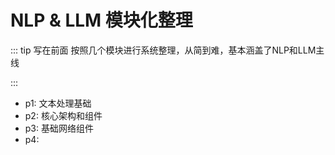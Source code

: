 # NLP & LLM 模块化整理

::: tip 写在前面
按照几个模块进行系统整理，从简到难，基本涵盖了NLP和LLM主线

:::

- p1: 文本处理基础
- p2: 核心架构和组件
- p3: 基础网络组件
- p4: